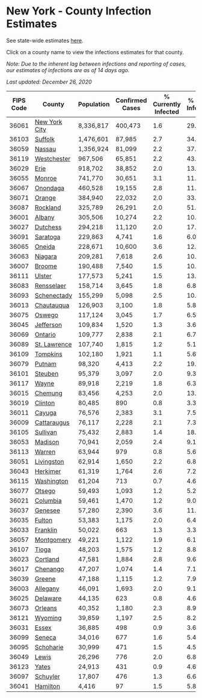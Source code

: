 # New York - County Infection Estimates

See state-wide estimates [here](/infections/us-ny).

Click on a county name to view the infections estimates for that county.

*Note: Due to the inherent lag between infections and reporting of cases, our estimates of infections are as of 14 days ago.*

*Last updated: December 26, 2020*

|   FIPS Code |                         County |   Population |   Confirmed Cases |   % Currently Infected |   % Total Infected |
|-------------|--------------------------------|--------------|-------------------|------------------------|--------------------|
|       36061 | [New York City](new-york-city) |    8,336,817 |           400,473 |                    1.6 |               29.4 |
|       36103 |             [Suffolk](suffolk) |    1,476,601 |            87,985 |                    2.7 |               34.2 |
|       36059 |               [Nassau](nassau) |    1,356,924 |            81,099 |                    2.2 |               37.6 |
|       36119 |     [Westchester](westchester) |      967,506 |            65,851 |                    2.2 |               43.4 |
|       36029 |                   [Erie](erie) |      918,702 |            38,852 |                    2.0 |               13.3 |
|       36055 |               [Monroe](monroe) |      741,770 |            30,651 |                    3.1 |               11.5 |
|       36067 |           [Onondaga](onondaga) |      460,528 |            19,155 |                    2.8 |               11.7 |
|       36071 |               [Orange](orange) |      384,940 |            22,032 |                    2.0 |               33.2 |
|       36087 |           [Rockland](rockland) |      325,789 |            26,291 |                    2.0 |               51.2 |
|       36001 |               [Albany](albany) |      305,506 |            10,274 |                    2.2 |               10.9 |
|       36027 |           [Dutchess](dutchess) |      294,218 |            11,120 |                    2.0 |               17.8 |
|       36091 |           [Saratoga](saratoga) |      229,863 |             4,741 |                    1.6 |                6.0 |
|       36065 |               [Oneida](oneida) |      228,671 |            10,600 |                    3.6 |               12.5 |
|       36063 |             [Niagara](niagara) |      209,281 |             7,618 |                    2.6 |               10.4 |
|       36007 |               [Broome](broome) |      190,488 |             7,540 |                    1.5 |               10.6 |
|       36111 |               [Ulster](ulster) |      177,573 |             5,241 |                    1.5 |               13.1 |
|       36083 |       [Rensselaer](rensselaer) |      158,714 |             3,645 |                    1.8 |                6.8 |
|       36093 |     [Schenectady](schenectady) |      155,299 |             5,098 |                    2.5 |               10.0 |
|       36013 |       [Chautauqua](chautauqua) |      126,903 |             3,100 |                    1.8 |                5.8 |
|       36075 |               [Oswego](oswego) |      117,124 |             3,045 |                    1.7 |                6.5 |
|       36045 |         [Jefferson](jefferson) |      109,834 |             1,520 |                    1.3 |                3.6 |
|       36069 |             [Ontario](ontario) |      109,777 |             2,838 |                    2.1 |                6.7 |
|       36089 |   [St. Lawrence](st.-lawrence) |      107,740 |             1,815 |                    1.2 |                5.1 |
|       36109 |           [Tompkins](tompkins) |      102,180 |             1,921 |                    1.1 |                5.6 |
|       36079 |               [Putnam](putnam) |       98,320 |             4,413 |                    2.2 |               19.1 |
|       36101 |             [Steuben](steuben) |       95,379 |             3,097 |                    2.0 |                9.3 |
|       36117 |                 [Wayne](wayne) |       89,918 |             2,219 |                    1.8 |                6.3 |
|       36015 |             [Chemung](chemung) |       83,456 |             4,253 |                    2.0 |               13.1 |
|       36019 |             [Clinton](clinton) |       80,485 |               890 |                    0.8 |                3.3 |
|       36011 |               [Cayuga](cayuga) |       76,576 |             2,383 |                    3.1 |                7.5 |
|       36009 |     [Cattaraugus](cattaraugus) |       76,117 |             2,228 |                    2.1 |                7.3 |
|       36105 |           [Sullivan](sullivan) |       75,432 |             2,883 |                    1.4 |               18.9 |
|       36053 |             [Madison](madison) |       70,941 |             2,059 |                    2.4 |                9.1 |
|       36113 |               [Warren](warren) |       63,944 |               979 |                    0.8 |                5.6 |
|       36051 |       [Livingston](livingston) |       62,914 |             1,650 |                    2.2 |                6.8 |
|       36043 |           [Herkimer](herkimer) |       61,319 |             1,764 |                    2.6 |                7.2 |
|       36115 |       [Washington](washington) |       61,204 |               713 |                    0.7 |                4.6 |
|       36077 |               [Otsego](otsego) |       59,493 |             1,093 |                    1.2 |                5.2 |
|       36021 |           [Columbia](columbia) |       59,461 |             1,470 |                    1.2 |                9.0 |
|       36037 |             [Genesee](genesee) |       57,280 |             2,390 |                    3.6 |               11.4 |
|       36035 |               [Fulton](fulton) |       53,383 |             1,175 |                    2.0 |                6.4 |
|       36033 |           [Franklin](franklin) |       50,022 |               663 |                    1.3 |                3.3 |
|       36057 |       [Montgomery](montgomery) |       49,221 |             1,122 |                    1.9 |                6.1 |
|       36107 |                 [Tioga](tioga) |       48,203 |             1,575 |                    1.2 |                8.8 |
|       36023 |           [Cortland](cortland) |       47,581 |             1,884 |                    2.8 |                9.6 |
|       36017 |           [Chenango](chenango) |       47,207 |             1,074 |                    1.4 |                7.1 |
|       36039 |               [Greene](greene) |       47,188 |             1,115 |                    1.2 |                7.9 |
|       36003 |           [Allegany](allegany) |       46,091 |             1,693 |                    2.0 |                9.1 |
|       36025 |           [Delaware](delaware) |       44,135 |               623 |                    0.8 |                4.6 |
|       36073 |             [Orleans](orleans) |       40,352 |             1,180 |                    2.3 |                8.9 |
|       36121 |             [Wyoming](wyoming) |       39,859 |             1,197 |                    2.5 |                8.2 |
|       36031 |                 [Essex](essex) |       36,885 |               498 |                    0.9 |                3.6 |
|       36099 |               [Seneca](seneca) |       34,016 |               677 |                    1.6 |                5.4 |
|       36095 |         [Schoharie](schoharie) |       30,999 |               471 |                    1.5 |                4.5 |
|       36049 |                 [Lewis](lewis) |       26,296 |               776 |                    2.0 |                6.8 |
|       36123 |                 [Yates](yates) |       24,913 |               431 |                    0.9 |                4.6 |
|       36097 |           [Schuyler](schuyler) |       17,807 |               476 |                    1.3 |                6.6 |
|       36041 |           [Hamilton](hamilton) |        4,416 |                97 |                    1.5 |                5.8 |